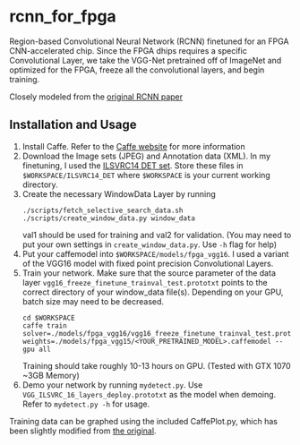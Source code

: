 # rcnn_for_fpga

Region-based Convolutional Neural Network (RCNN) finetuned for an FPGA CNN-accelerated chip. Since the FPGA dhips requires a specific Convolutional Layer, we take the VGG-Net pretrained off of ImageNet and optimized for the FPGA, freeze all the convolutional layers, and begin training.

Closely modeled from the [original RCNN paper](https://github.com/rbgirshick/rcnn)


## Installation and Usage
1.	Install Caffe. Refer to the [Caffe website](http://caffe.berkeleyvision.org/) for more information
2.	Download the Image sets (JPEG) and Annotation data (XML). In my finetuning, I used the [ILSVRC14 DET set](http://image-net.org/challenges/LSVRC/2014/download-images-5jj5.php). Store these files in `$WORKSPACE/ILSVRC14_DET` where `$WORKSPACE` is your current working directory.
3.	Create the necessary WindowData Layer by running 
	```shell
	./scripts/fetch_selective_search_data.sh
	./scripts/create_window_data.py window_data
	```
	val1 should be used for training and val2 for validation.
	(You may need to put your own settings in `create_window_data.py`. Use `-h` flag for help)
4.	Put your caffemodel into `$WORKSPACE/models/fpga_vgg16`. I used a variant of the VGG16 model with fixed point precision Convolutional Layers.
5.	Train your network. Make sure that the source parameter of the data layer `vgg16_freeze_finetune_trainval_test.prototxt` points to the correct directory of your window_data file(s). Depending on your GPU, batch size may need to be decreased.
	```shell
	cd $WORKSPACE
	caffe train solver=./models/fpga_vgg16/vgg16_freeze_finetune_trainval_test.prototxt weights=./models/fpga_vgg15/<YOUR_PRETRAINED_MODEL>.caffemodel --gpu all
	```
	Training should take roughly 10-13 hours on GPU. (Tested with GTX 1070 ~3GB Memory)
6.	Demo your network by running `mydetect.py`. Use `VGG_ILSVRC_16_layers_deploy.prototxt` as the model when demoing. Refer to `mydetect.py -h` for usage.

Training data can be graphed using the included CaffePlot.py, which has been slightly modified from [the original](https://gist.github.com/Coderx7/03f46cb24dcf4127d6fa66d08126fa3b).